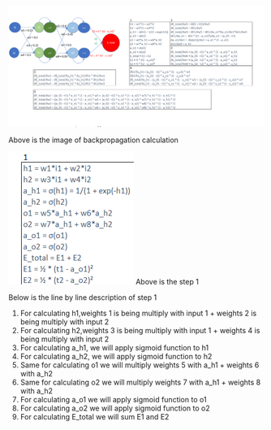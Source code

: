 
![Example Image](outputs/formulas_image.png)

Above is the image of backpropagation calculation 

![Example Image](outputs/step_1.png)
Above is the step 1 

Below is the line by line description of step 1

1) For calculating h1,weights 1 is being multiply with input 1 + weights 2 is being multiply with input 2
2) For calculating h2,weights 3 is being multiply with input 1 + weights 4 is being multiply with input 2
3) For calculating a_h1, we will apply sigmoid function to h1
4) For calculating a_h2, we will apply sigmoid function to h2
5) Same for calculating o1 we will multiply weights 5 with a_h1 + weights 6 with a_h2
6) Same for calculating o2 we will multiply weights 7 with a_h1 + weights 8 with a_h2
7) For calculating a_o1 we will apply sigmoid function to o1
8) For calculating a_o2 we will apply sigmoid function to o2
9) For calculating E_total we will sum E1 and E2

